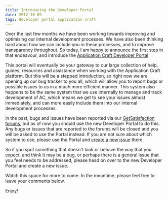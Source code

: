 ```yaml
---
title: Introducing the Developer Portal
date: 2012-10-09
tags: developer portal application craft
---
```


Over the last few months we have been working towards improving and optimising our internal development processes. We have also been thinking hard about how we can include you in these processes, and to improve transparency throughout. So today, I am happy to announce the first step in that endeavour, and introduce the <a href="http://portal.applicationcraft.com" target="_blank">Application Craft Developer Portal</a>

This portal will eventually be your gateway to our large collection of help, guides, resources and assistance when working with the Application Craft platform. But this will be a stepped introduction, so right now we are opening up our bug tracker to you all, which will allow you to report bugs or possible issues to us in a much more efficient manner. This system also happens to be the same system that we use internally to manage and track development of AC, which means we get to see your issues almost immediately, and can more easily include them into our internal development processes.

In the past, bugs and issues have been reported via our <a target="_blank" href="http://getsatisfaction.com/application_craft">GetSatisfaction forums</a>, but as of now you should use the new Developer Portal to do this. Any bugs or issues that are reported to the forums will be closed and you will be asked to use the Portal instead. If you are not sure about which system to use, please use the Portal and <a target="_blank" href="http://portal.applicationcraft.com/projects/support/issues/new">create a new issue</a>  there.

So if you spot something that doesn't look or behave the way that you expect, and think it may be a bug, or perhaps there is a general issue that you feel needs to be addressed, please head on over to the new Developer Portal and create a new issue.

Watch this space for more to come. In the meantime, please feel free to leave your comments below.

Enjoy!